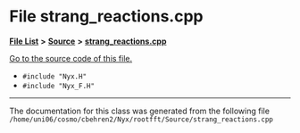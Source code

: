 
# File strang\_reactions.cpp


[**File List**](files.md) **>** [**Source**](dir_74389ed8173ad57b461b9d623a1f3867.md) **>** [**strang\_reactions.cpp**](strang__reactions_8cpp.md)

[Go to the source code of this file.](strang__reactions_8cpp_source.md)



* `#include "Nyx.H"`
* `#include "Nyx_F.H"`
























------------------------------
The documentation for this class was generated from the following file `/home/uni06/cosmo/cbehren2/Nyx/rootfft/Source/strang_reactions.cpp`